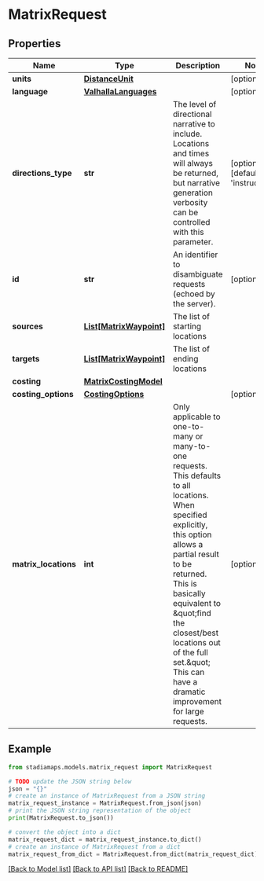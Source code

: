 # MatrixRequest


## Properties

Name | Type | Description | Notes
------------ | ------------- | ------------- | -------------
**units** | [**DistanceUnit**](DistanceUnit.md) |  | [optional] 
**language** | [**ValhallaLanguages**](ValhallaLanguages.md) |  | [optional] 
**directions_type** | **str** | The level of directional narrative to include. Locations and times will always be returned, but narrative generation verbosity can be controlled with this parameter. | [optional] [default to 'instructions']
**id** | **str** | An identifier to disambiguate requests (echoed by the server). | [optional] 
**sources** | [**List[MatrixWaypoint]**](MatrixWaypoint.md) | The list of starting locations | 
**targets** | [**List[MatrixWaypoint]**](MatrixWaypoint.md) | The list of ending locations | 
**costing** | [**MatrixCostingModel**](MatrixCostingModel.md) |  | 
**costing_options** | [**CostingOptions**](CostingOptions.md) |  | [optional] 
**matrix_locations** | **int** | Only applicable to one-to-many or many-to-one requests. This defaults to all locations. When specified explicitly, this option allows a partial result to be returned. This is basically equivalent to \&quot;find the closest/best locations out of the full set.\&quot; This can have a dramatic improvement for large requests. | [optional] 

## Example

```python
from stadiamaps.models.matrix_request import MatrixRequest

# TODO update the JSON string below
json = "{}"
# create an instance of MatrixRequest from a JSON string
matrix_request_instance = MatrixRequest.from_json(json)
# print the JSON string representation of the object
print(MatrixRequest.to_json())

# convert the object into a dict
matrix_request_dict = matrix_request_instance.to_dict()
# create an instance of MatrixRequest from a dict
matrix_request_from_dict = MatrixRequest.from_dict(matrix_request_dict)
```
[[Back to Model list]](../README.md#documentation-for-models) [[Back to API list]](../README.md#documentation-for-api-endpoints) [[Back to README]](../README.md)


